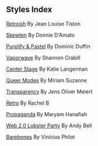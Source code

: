 
## Styles Index


[Retroish](https://github.com/5t3ph/stylestage/tree/main/src/styles/css/retroish.css) By Jean Louise Tiston

[Skewten](https://github.com/5t3ph/stylestage/tree/main/src/styles/css/skewten.css) By Donnie D&#39;Amato

[Purplify &amp; Pastel](https://github.com/5t3ph/stylestage/tree/main/src/styles/css/purplify-and-pastel.css) By Dominic Duffin

[Vaporwave](https://github.com/5t3ph/stylestage/tree/main/src/styles/css/vaporwave.css) By Shannon Crabill

[Center Stage](https://github.com/5t3ph/stylestage/tree/main/src/styles/css/center-stage.css) By Katie Langerman

[Queer Modes](https://github.com/5t3ph/stylestage/tree/main/src/styles/css/queer-modes.css) By Miriam Suzanne

[Transparency](https://github.com/5t3ph/stylestage/tree/main/src/styles/css/transparency.css) By Jens Oliver Meiert

[Retro](https://github.com/5t3ph/stylestage/tree/main/src/styles/css/retro.css) By Rachel B

[Propaganda](https://github.com/5t3ph/stylestage/tree/main/src/styles/css/propaganda.css) By Maryam Hanafiah

[Web 2.0 Lobster Party](https://github.com/5t3ph/stylestage/tree/main/src/styles/css/web-2.0-lobster-party.css) By Andy Bell

[Barebones](https://github.com/5t3ph/stylestage/tree/main/src/styles/css/barebones.css) By Vinícius Philot
